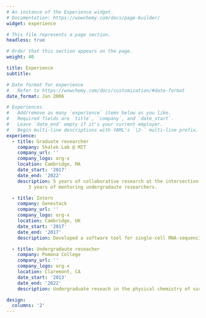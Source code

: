 ```yaml
---
# An instance of the Experience widget.
# Documentation: https://wowchemy.com/docs/page-builder/
widget: experience

# This file represents a page section.
headless: true

# Order that this section appears on the page.
weight: 40

title: Experience
subtitle:

# Date format for experience
#   Refer to https://wowchemy.com/docs/customization/#date-format
date_format: Jan 2006

# Experiences.
#   Add/remove as many `experience` items below as you like.
#   Required fields are `title`, `company`, and `date_start`.
#   Leave `date_end` empty if it's your current employer.
#   Begin multi-line descriptions with YAML's `|2-` multi-line prefix.
experience:
  - title: Graduate researcher
    company: Shalek Lab @ MIT
    company_url: ''
    company_logo: org-x
    location: Cambridge, MA
    date_start: '2017'
    date_end: '2022'
    description: 5 years of collaborative research at the intersection of data science, genomics, and immunology.
        3 years of mentoring undergradaute researchers.

  - title: Intern
    company: Genestack
    company_url: ''
    company_logo: org-x
    location: Cambridge, UK
    date_start: '2017'
    date_end: '2017'
    description: Developed a software tool for single-cell RNA-sequencing analysis.

  - title: Undergradaute reseacher
    company: Pomona College
    company_url: ''
    company_logo: org-x
    location: Claremont, CA
    date_start: '2013'
    date_end: '2022'
    description: Undergraduate reseach in the physical chemistry of surfaces.

design:
  columns: '2'
---
```

